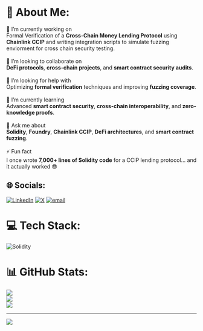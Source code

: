 # 💫 About Me:
🔭 I’m currently working on  <br>Formal Verification of  a **Cross-Chain Money Lending Protocol** using **Chainlink CCIP** and writing integration scripts to simulate fuzzing enviorment for cross chain security testing.<br><br>🤝 I’m looking to collaborate on  <br>**DeFi protocols**, **cross-chain projects**, and **smart contract security audits**.<br><br>🫱 I’m looking for help with  <br>Optimizing **formal verification** techniques and improving **fuzzing coverage**.<br><br>🌱 I’m currently learning  <br>Advanced **smart contract security**, **cross-chain interoperability**, and **zero-knowledge proofs**.<br><br>💬 Ask me about  <br>**Solidity**, **Foundry**, **Chainlink CCIP**, **DeFi architectures**, and **smart contract fuzzing**.<br><br>⚡ Fun fact  <br>I once wrote **7,000+ lines of Solidity code** for a CCIP lending protocol… and it actually worked 😎


## 🌐 Socials:
[![LinkedIn](https://img.shields.io/badge/LinkedIn-%230077B5.svg?logo=linkedin&logoColor=white)](https://linkedin.com/in/linkedin.com/in/nandakishor-p-07960b219/) [![X](https://img.shields.io/badge/X-black.svg?logo=X&logoColor=white)](https://x.com/Nandakishor2277) [![email](https://img.shields.io/badge/Email-D14836?logo=gmail&logoColor=white)](mailto:nandakishor22770@gmail.com) 

# 💻 Tech Stack:
![Solidity](https://img.shields.io/badge/Solidity-%23363636.svg?style=for-the-badge&logo=solidity&logoColor=white)
# 📊 GitHub Stats:
![](https://github-readme-stats.vercel.app/api?username=NandakishorP&theme=dark&hide_border=false&include_all_commits=false&count_private=false)<br/>
![](https://nirzak-streak-stats.vercel.app/?user=NandakishorP&theme=dark&hide_border=false)<br/>
![](https://github-readme-stats.vercel.app/api/top-langs/?username=NandakishorP&theme=dark&hide_border=false&include_all_commits=false&count_private=false&layout=compact)

---
[![](https://visitcount.itsvg.in/api?id=NandakishorP&icon=0&color=0)](https://visitcount.itsvg.in)

<!-- Proudly created with GPRM ( https://gprm.itsvg.in ) -->
